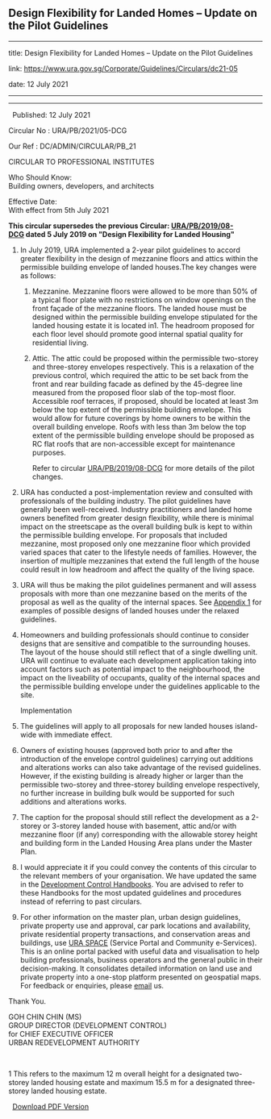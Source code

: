 ## Design Flexibility for Landed Homes – Update on the Pilot Guidelines
---
title: Design Flexibility for Landed Homes – Update on the Pilot Guidelines

link: https://www.ura.gov.sg/Corporate/Guidelines/Circulars/dc21-05

date: 12 July 2021

---

--------------------------------------------------------------------

  Published: 12 July 2021

Circular No : URA/PB/2021/05-DCG

Our Ref : DC/ADMIN/CIRCULAR/PB\_21

  

CIRCULAR TO PROFESSIONAL INSTITUTES

  

Who Should Know:  
Building owners, developers, and architects

  

Effective Date:  
With effect from 5th July 2021

  

**This circular supersedes the previous Circular: [URA/PB/2019/08-DCG](https://www.ura.gov.sg/Corporate/Guidelines/Circulars/dc19-08) dated 5 July 2019 on "Design Flexibility for Landed Housing"**

  

1.  In July 2019, URA implemented a 2-year pilot guidelines to accord greater flexibility in the design of mezzanine floors and attics within the permissible building envelope of landed houses.The key changes were as follows:
    
      
    1.  Mezzanine. Mezzanine floors were allowed to be more than 50% of a typical floor plate with no restrictions on window openings on the front façade of the mezzanine floors. The landed house must be designed within the permissible building envelope stipulated for the landed housing estate it is located in1. The headroom proposed for each floor level should promote good internal spatial quality for residential living.
        
    2.  Attic. The attic could be proposed within the permissible two-storey and three-storey envelopes respectively. This is a relaxation of the previous control, which required the attic to be set back from the front and rear building facade as defined by the 45-degree line measured from the proposed floor slab of the top-most floor. Accessible roof terraces, if proposed, should be located at least 3m below the top extent of the permissible building envelope. This would allow for future coverings by home owners to be within the overall building envelope. Roofs with less than 3m below the top extent of the permissible building envelope should be proposed as RC flat roofs that are non-accessible except for maintenance purposes.  
          
        Refer to circular [URA/PB/2019/08-DCG](https://www.ura.gov.sg/Corporate/Guidelines/Circulars/dc19-08) for more details of the pilot changes.
        
2.  URA has conducted a post-implementation review and consulted with professionals of the building industry. The pilot guidelines have generally been well-received. Industry practitioners and landed home owners benefited from greater design flexibility, while there is minimal impact on the streetscape as the overall building bulk is kept to within the permissible building envelope. For proposals that included mezzanine, most proposed only one mezzanine floor which provided varied spaces that cater to the lifestyle needs of families. However, the insertion of multiple mezzanines that extend the full length of the house could result in low headroom and affect the quality of the living space.
    
3.  URA will thus be making the pilot guidelines permanent and will assess proposals with more than one mezzanine based on the merits of the proposal as well as the quality of the internal spaces. See [Appendix 1](https://www.ura.gov.sg/-/media/Corporate/Guidelines/Development-control/Circulars/2021/Jul/dc21-05-Appendix-1.pdf) for examples of possible designs of landed houses under the relaxed guidelines.
    
4.  Homeowners and building professionals should continue to consider designs that are sensitive and compatible to the surrounding houses. The layout of the house should still reflect that of a single dwelling unit. URA will continue to evaluate each development application taking into account factors such as potential impact to the neighbourhood, the impact on the liveability of occupants, quality of the internal spaces and the permissible building envelope under the guidelines applicable to the site.
    
    Implementation
    
  
6.  The guidelines will apply to all proposals for new landed houses island-wide with immediate effect.
    
7.  Owners of existing houses (approved both prior to and after the introduction of the envelope control guidelines) carrying out additions and alterations works can also take advantage of the revised guidelines. However, if the existing building is already higher or larger than the permissible two-storey and three-storey building envelope respectively, no further increase in building bulk would be supported for such additions and alterations works.
    
8.  The caption for the proposal should still reflect the development as a 2-storey or 3-storey landed house with basement, attic and/or with mezzanine floor (if any) corresponding with the allowable storey height and building form in the Landed Housing Area plans under the Master Plan.
    
9.  I would appreciate it if you could convey the contents of this circular to the relevant members of your organisation. We have updated the same in the [Development Control Handbooks](https://www.ura.gov.sg/corporate/guidelines/Development-Control). You are advised to refer to these Handbooks for the most updated guidelines and procedures instead of referring to past circulars.
    
10.  For other information on the master plan, urban design guidelines, private property use and approval, car park locations and availability, private residential property transactions, and conservation areas and buildings, use [URA SPACE](https://www.ura.gov.sg/maps/) (Service Portal and Community e-Services). This is an online portal packed with useful data and visualisation to help building professionals, business operators and the general public in their decision-making. It consolidates detailed information on land use and private property into a one-stop platform presented on geospatial maps. For feedback or enquiries, please [email](https://www.ura.gov.sg/feedbackWeb/contactus_feedback.jsp) us.

Thank You.  
  
GOH CHIN CHIN (MS)  
GROUP DIRECTOR (DEVELOPMENT CONTROL)  
for CHIEF EXECUTIVE OFFICER  
URBAN REDEVELOPMENT AUTHORITY

 

  



1 This refers to the maximum 12 m overall height for a designated two-storey landed housing estate and maximum 15.5 m for a designated three-storey landed housing estate.

  



  [Download PDF Version](https://www.ura.gov.sg/services/download_file.aspx?f={B708A570-98D8-4A21-BAEC-03BB923F9411})

